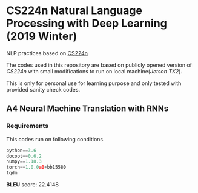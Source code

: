 # CS224n Natural Language Processing with Deep Learning (2019 Winter)

NLP practices based on [CS224n](https://web.stanford.edu/class/archive/cs/cs224n/cs224n.1194/index.html)


The codes used in this repository are based on publicly opened version of *CS224n* with small modifications to run on local machine(*Jetson TX2*).

This is only for personal use for learning purpose and only tested with provided sanity check codes.


## A4 Neural Machine Translation with RNNs

### Requirements
This codes run on following conditions.

```python
python==3.6
docopt==0.6.2
numpy==1.18.3
torch==1.0.0a0+bb15580
tqdm
```

**BLEU** score:  22.4148
